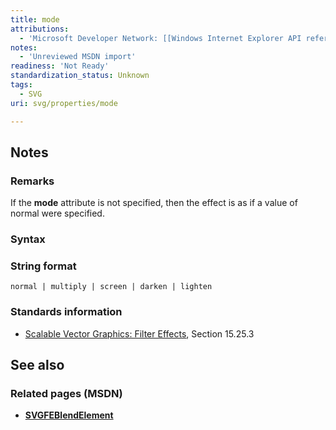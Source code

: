 ```yaml
---
title: mode
attributions:
  - 'Microsoft Developer Network: [[Windows Internet Explorer API reference](http://msdn.microsoft.com/en-us/library/ie/hh828809%28v=vs.85%29.aspx) Article]'
notes:
  - 'Unreviewed MSDN import'
readiness: 'Not Ready'
standardization_status: Unknown
tags:
  - SVG
uri: svg/properties/mode

---
```

## <span>Notes</span>

### <span>Remarks</span>

If the **mode** attribute is not specified, then the effect is as if a value of normal were specified.

### <span>Syntax</span>

### <span>String format</span>

    normal | multiply | screen | darken | lighten

### <span>Standards information</span>

-   [Scalable Vector Graphics: Filter Effects](http://go.microsoft.com/fwlink/p/?linkid=226062), Section 15.25.3

## <span>See also</span>

### <span>Related pages (MSDN)</span>

-   [**SVGFEBlendElement**](/svg/elements/feBlend)
